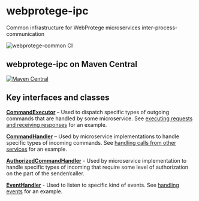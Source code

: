 # webprotege-ipc
Common infrastructure for WebProtege microservices inter-process-communication


![webprotege-common CI](https://github.com/protegeproject/webprotege-ipc/actions/workflows/ci.yaml/badge.svg)

## webprotege-ipc on Maven Central

[![Maven Central](https://maven-badges.herokuapp.com/maven-central/edu.stanford.protege/webprotege-ipc/badge.svg)](https://maven-badges.herokuapp.com/maven-central/edu.stanford.protege/webprotege-ipc)

## Key interfaces and classes

[**CommandExecutor**](https://github.com/protegeproject/webprotege-ipc/blob/main/src/main/java/edu/stanford/protege/webprotege/ipc/CommandExecutor.java) – Used to dispatch specific types of outgoing commands that are handled by some microservice.  See [executing requests and receiving responses](https://github.com/protegeproject/webprotege-next-gen/wiki/Microservice-Implementation#executing-requests-and-receiving-responses) for an example.

[**CommandHandler**](https://github.com/protegeproject/webprotege-ipc/blob/main/src/main/java/edu/stanford/protege/webprotege/ipc/CommandHandler.java) – Used by microservice implementations to handle specific types of incoming commands.  See [handling calls from other services](https://github.com/protegeproject/webprotege-next-gen/wiki/Microservice-Implementation#handling-calls-from-other-services) for an example.

[**AuthorizedCommandHandler**](https://github.com/protegeproject/webprotege-ipc/blob/main/src/main/java/edu/stanford/protege/webprotege/ipc/AuthorizedCommandHandler.java) - Used by microservice implementation to handle specific types of incoming that require some level of authorization on the part of the sender/caller. 

[**EventHandler**](https://github.com/protegeproject/webprotege-ipc/blob/main/src/main/java/edu/stanford/protege/webprotege/ipc/EventHandler.java) - Used to listen to specific kind of events.  See [handling events](https://github.com/protegeproject/webprotege-next-gen/wiki/Microservice-Implementation#handling-events) for an example.
